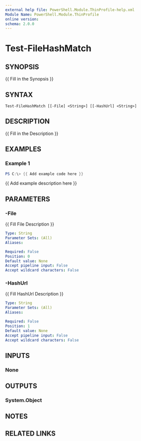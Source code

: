 ```yaml
---
external help file: PowerShell.Module.ThinProfile-help.xml
Module Name: PowerShell.Module.ThinProfile
online version:
schema: 2.0.0
---
```


# Test-FileHashMatch

## SYNOPSIS
{{ Fill in the Synopsis }}

## SYNTAX

```
Test-FileHashMatch [[-File] <String>] [[-HashUrl] <String>]
```

## DESCRIPTION
{{ Fill in the Description }}

## EXAMPLES

### Example 1
```powershell
PS C:\> {{ Add example code here }}
```

{{ Add example description here }}

## PARAMETERS

### -File
{{ Fill File Description }}

```yaml
Type: String
Parameter Sets: (All)
Aliases:

Required: False
Position: 0
Default value: None
Accept pipeline input: False
Accept wildcard characters: False
```

### -HashUrl
{{ Fill HashUrl Description }}

```yaml
Type: String
Parameter Sets: (All)
Aliases:

Required: False
Position: 1
Default value: None
Accept pipeline input: False
Accept wildcard characters: False
```

## INPUTS

### None

## OUTPUTS

### System.Object
## NOTES

## RELATED LINKS

